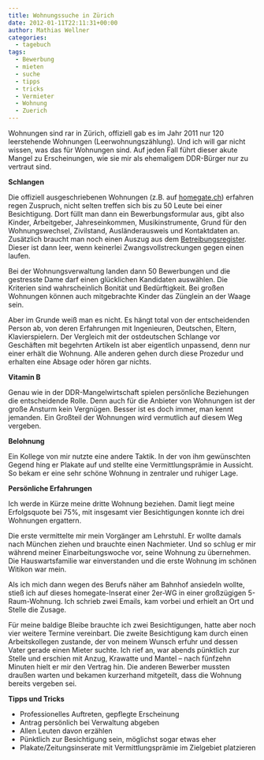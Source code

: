 ```yaml
---
title: Wohnungssuche in Zürich
date: 2012-01-11T22:11:31+00:00
author: Mathias Wellner
categories:
  - tagebuch
tags:
  - Bewerbung
  - mieten
  - suche
  - tipps
  - tricks
  - Vermieter
  - Wohnung
  - Zuerich
---
```

Wohnungen sind rar in Zürich, offiziell gab es im Jahr 2011 nur 120 leerstehende Wohnungen (Leerwohnungszählung). Und ich will gar nicht wissen, was das für Wohnungen sind. Auf jeden Fall führt dieser akute Mangel zu Erscheinungen, wie sie mir als ehemaligem DDR-Bürger nur zu vertraut sind. 

**Schlangen**

Die offiziell ausgeschriebenen Wohnungen (z.B. auf [homegate.ch](http://www.homegate.ch)) erfahren regen Zuspruch, nicht selten treffen sich bis zu 50 Leute bei einer Besichtigung. Dort füllt man dann ein Bewerbungsformular aus, gibt also Kinder, Arbeitgeber, Jahreseinkommen, Musikinstrumente, Grund für den Wohnungswechsel, Zivilstand, Ausländerausweis und Kontaktdaten an. Zusätzlich braucht man noch einen Auszug aus dem [Betreibungsregister](http://de.wikipedia.org/wiki/Betreibung). Dieser ist dann leer, wenn keinerlei Zwangsvollstreckungen gegen einen laufen. 

Bei der Wohnungsverwaltung landen dann 50 Bewerbungen und die gestresste Dame darf einen glücklichen Kandidaten auswählen. Die Kriterien sind wahrscheinlich Bonität und Bedürftigkeit. Bei großen Wohnungen können auch mitgebrachte Kinder das Zünglein an der Waage sein. 

Aber im Grunde weiß man es nicht. Es hängt total von der entscheidenden Person ab, von deren Erfahrungen mit Ingenieuren, Deutschen, Eltern, Klavierspielern. Der Vergleich mit der ostdeutschen Schlange vor Geschäften mit begehrten Artikeln ist aber eigentlich unpassend, denn nur einer erhält die Wohnung. Alle anderen gehen durch diese Prozedur und erhalten eine Absage oder hören gar nichts. 

**Vitamin B**

Genau wie in der DDR-Mangelwirtschaft spielen persönliche Beziehungen die entscheidende Rolle. Denn auch für die Anbieter von Wohnungen ist der große Ansturm kein Vergnügen. Besser ist es doch immer, man kennt jemanden. Ein Großteil der Wohnungen wird vermutlich auf diesem Weg vergeben. 

**Belohnung**

Ein Kollege von mir nutzte eine andere Taktik. In der von ihm gewünschten Gegend hing er Plakate auf und stellte eine Vermittlungsprämie in Aussicht. So bekam er eine sehr schöne Wohnung in zentraler und ruhiger Lage. 

**Persönliche Erfahrungen**

Ich werde in Kürze meine dritte Wohnung beziehen. Damit liegt meine Erfolgsquote bei 75%, mit insgesamt vier Besichtigungen konnte ich drei Wohnungen ergattern. 

Die erste vermittelte mir mein Vorgänger am Lehrstuhl. Er wollte damals nach München ziehen und brauchte einen Nachmieter. Und so schlug er mir während meiner Einarbeitungswoche vor, seine Wohnung zu übernehmen. Die Hauswartsfamilie war einverstanden und die erste Wohnung im schönen Witikon war mein. 

Als ich mich dann wegen des Berufs näher am Bahnhof ansiedeln wollte, stieß ich auf dieses homegate-Inserat einer 2er-WG in einer großzügigen 5-Raum-Wohnung. Ich schrieb zwei Emails, kam vorbei und erhielt an Ort und Stelle die Zusage. 

Für meine baldige Bleibe brauchte ich zwei Besichtigungen, hatte aber noch vier weitere Termine vereinbart. Die zweite Besichtigung kam durch einen Arbeitskollegen zustande, der von meinem Wunsch erfuhr und dessen Vater gerade einen Mieter suchte. Ich rief an, war abends pünktlich zur Stelle und erschien mit Anzug, Krawatte und Mantel &ndash; nach fünfzehn Minuten hielt er mir den Vertrag hin. Die anderen Bewerber mussten draußen warten und bekamen kurzerhand mitgeteilt, dass die Wohnung bereits vergeben sei. 

**Tipps und Tricks**

  * Professionelles Auftreten, gepflegte Erscheinung
  * Antrag persönlich bei Verwaltung abgeben
  * Allen Leuten davon erzählen
  * Pünktlich zur Besichtigung sein, möglichst sogar etwas eher
  * Plakate/Zeitungsinserate mit Vermittlungsprämie im Zielgebiet platzieren